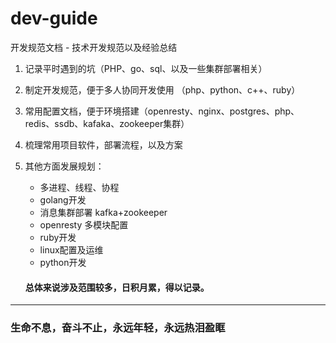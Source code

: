 # dev-guide
开发规范文档 - 技术开发规范以及经验总结

1. 记录平时遇到的坑（PHP、go、sql、以及一些集群部署相关）

2. 制定开发规范，便于多人协同开发使用 （php、python、c++、ruby）

3. 常用配置文档，便于环境搭建（openresty、nginx、postgres、php、redis、ssdb、kafaka、zookeeper集群）
4. 梳理常用项目软件，部署流程，以及方案
5. 其他方面发展规划：
   * 多进程、线程、协程
   * golang开发
   * 消息集群部署 kafka+zookeeper
   * openresty 多模块配置
   * ruby开发
   * linux配置及运维
   * python开发

    #### 总体来说涉及范围较多，日积月累，得以记录。






-------

### 生命不息，奋斗不止，永远年轻，永远热泪盈眶
